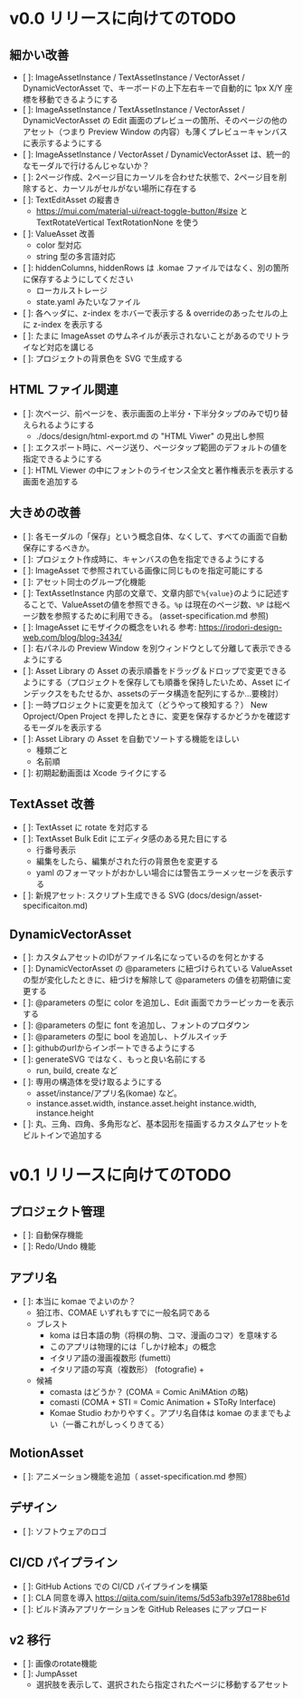 # v0.0 リリースに向けてのTODO

## 細かい改善
- [ ]: ImageAssetInstance / TextAssetInstance / VectorAsset / DynamicVectorAsset で、キーボードの上下左右キーで自動的に 1px X/Y 座標を移動できるようにする
- [ ]: ImageAssetInstance / TextAssetInstance / VectorAsset / DynamicVectorAsset の Edit 画面のプレビューの箇所、そのページの他のアセット（つまり Preview Window の内容）も薄くプレビューキャンバスに表示するようにする
- [ ]: ImageAssetInstance / VectorAsset / DynamicVectorAsset は、統一的なモーダルで行けるんじゃないか？
- [ ]: 2ページ作成、2ページ目にカーソルを合わせた状態で、2ページ目を削除すると、カーソルがセルがない場所に存在する
- [ ]: TextEditAsset の縦書き
  - https://mui.com/material-ui/react-toggle-button/#size と TextRotateVertical TextRotationNone を使う
- [ ]: ValueAsset 改善
  - color 型対応
  - string 型の多言語対応
- [ ]: hiddenColumns, hiddenRows は .komae ファイルではなく、別の箇所に保存するようにしてください
  - ローカルストレージ
  - state.yaml みたいなファイル
- [ ]: 各ヘッダに、z-index をホバーで表示する & overrideのあったセルの上に z-index を表示する
- [ ]: たまに ImageAsset のサムネイルが表示されないことがあるのでリトライなど対応を講じる
- [ ]: プロジェクトの背景色を SVG で生成する

## HTML ファイル関連
- [ ]: 次ページ、前ページを、表示画面の上半分・下半分タップのみで切り替えられるようにする
  - ./docs/design/html-export.md の "HTML Viwer" の見出し参照
- [ ]: エクスポート時に、ページ送り、ページタップ範囲のデフォルトの値を指定できるようにする
- [ ]: HTML Viewer の中にフォントのライセンス全文と著作権表示を表示する画面を追加する

## 大きめの改善
- [ ]: 各モーダルの「保存」という概念自体、なくして、すべての画面で自動保存にするべきか。
- [ ]: プロジェクト作成時に、キャンバスの色を指定できるようにする
- [ ]: ImageAsset で参照されている画像に同じものを指定可能にする
- [ ]: アセット同士のグループ化機能
- [ ]: TextAssetInstance 内部の文章で、文章内部で`%{value}`のように記述することで、ValueAssetの値を参照できる。`%p` は現在のページ数、`%P` は総ページ数を参照するために利用できる。 (asset-specification.md 参照)
- [ ]: ImageAsset にモザイクの概念をいれる 参考: https://irodori-design-web.com/blog/blog-3434/
- [ ]: 右パネルの Preview Window を別ウィンドウとして分離して表示できるようにする
- [ ]: Asset Library の Asset の表示順番をドラッグ＆ドロップで変更できるようにする（プロジェクトを保存しても順番を保持したいため、Asset にインデックスをもたせるか、assetsのデータ構造を配列にするか...要検討）
- [ ]: 一時プロジェクトに変更を加えて（どうやって検知する？） New Oproject/Open Project を押したときに、変更を保存するかどうかを確認するモーダルを表示する
- [ ]: Asset Library の Asset を自動でソートする機能をほしい
  - 種類ごと
  - 名前順
- [ ]: 初期起動画面は Xcode ライクにする

## TextAsset 改善
- [ ]: TextAsset に rotate を対応する
- [ ]: TextAsset Bulk Edit にエディタ感のある見た目にする
  - 行番号表示
  - 編集をしたら、編集がされた行の背景色を変更する
  - yaml のフォーマットがおかしい場合には警告エラーメッセージを表示する
- [ ]: 新規アセット: スクリプト生成できる SVG (docs/design/asset-specificaiton.md)

## DynamicVectorAsset
- [ ]: カスタムアセットのIDがファイル名になっているのを何とかする
- [ ]: DynamicVectorAsset の @parameters に紐づけられている ValueAsset の型が変化したときに、紐づけを解除して @parameters の値を初期値に変更する
- [ ]: @parameters の型に color を追加し、Edit 画面でカラーピッカーを表示する
- [ ]: @parameters の型に font を追加し、フォントのプロダウン
- [ ]: @parameters の型に bool を追加し、トグルスイッチ
- [ ]: githubのurlからインポートできるようにする
- [ ]: generateSVG ではなく、もっと良い名前にする
  - run, build, create など
- [ ]: 専用の構造体を受け取るようにする
  - asset/instance/アプリ名(komae) など。
  - instance.asset.width, instance.asset.height instance.width, instance.height
- [ ]: 丸、三角、四角、多角形など、基本図形を描画するカスタムアセットをビルトインで追加する

# v0.1 リリースに向けてのTODO


## プロジェクト管理
- [ ]: 自動保存機能
- [ ]: Redo/Undo 機能

## アプリ名
- [ ]: 本当に komae でよいのか？
  - 狛江市、COMAE いずれもすでに一般名詞である
  - ブレスト
    - koma は日本語の駒（将棋の駒、コマ、漫画のコマ）を意味する
    - このアプリは物理的には「しかけ絵本」の概念
    - イタリア語の漫画複数形 (fumetti)
    - イタリア語の写真（複数形） (fotografie) + 
  - 候補
    - comasta はどうか？ (COMA = Comic AniMAtion の略)
    - comasti (COMA + STI = Comic Animation + SToRy Interface)
    - Komae Studio わかりやすく。アプリ名自体は komae のままでもよい（一番これがしっくりきてる）

## MotionAsset
- [ ]: アニメーション機能を追加（ asset-specification.md 参照）

## デザイン
- [ ]: ソフトウェアのロゴ

## CI/CD パイプライン
- [ ]: GitHub Actions での CI/CD パイプラインを構築
- [ ]: CLA 同意を導入 https://qiita.com/suin/items/5d53afb397e1788be61d
- [ ]: ビルド済みアプリケーションを GitHub Releases にアップロード

## v2 移行
- [ ]: 画像のrotate機能
- [ ]: JumpAsset
  - 選択肢を表示して、選択されたら指定されたページに移動するアセット
